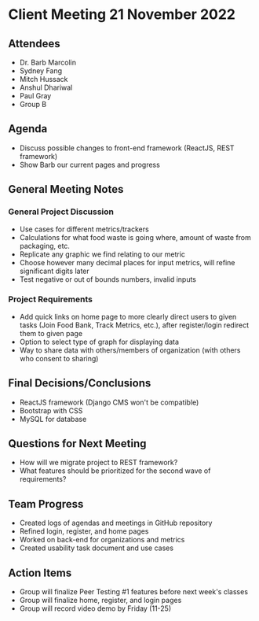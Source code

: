 # Client Meeting 21 November 2022

## Attendees
- Dr. Barb Marcolin
- Sydney Fang
- Mitch Hussack
- Anshul Dhariwal
- Paul Gray
- Group B

## Agenda
- Discuss possible changes to front-end framework (ReactJS, REST framework)
- Show Barb our current pages and progress

## General Meeting Notes
### General Project Discussion
- Use cases for different metrics/trackers
- Calculations for what food waste is going where, amount of waste from packaging, etc.
- Replicate any graphic we find relating to our metric
- Choose however many decimal places for input metrics, will refine significant digits later
- Test negative or out of bounds numbers, invalid inputs

### Project Requirements
- Add quick links on home page to more clearly direct users to given tasks (Join Food Bank, Track Metrics, etc.), after register/login redirect them to given page
- Option to select type of graph for displaying data
- Way to share data with others/members of organization (with others who consent to sharing)

## Final Decisions/Conclusions
- ReactJS framework (Django CMS won't be compatible)
- Bootstrap with CSS
- MySQL for database

## Questions for Next Meeting
- How will we migrate project to REST framework?
- What features should be prioritized for the second wave of requirements?

## Team Progress
- Created logs of agendas and meetings in GitHub repository
- Refined login, register, and home pages
- Worked on back-end for organizations and metrics
- Created usability task document and use cases

## Action Items
- Group will finalize Peer Testing #1 features before next week's classes
- Group will finalize home, register, and login pages
- Group will record video demo by Friday (11-25)
